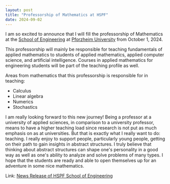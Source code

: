```yaml
---
layout: post
title: "Professorship of Mathematics at HSPF"
date: 2024-09-02
---
```


I am so excited to announce that I will fill the professorship of Mathematics at the [School of Engineering](https://engineeringpf.hs-pforzheim.de/en/) at [Pforzheim University](https://www.hs-pforzheim.de/en/) from October 1, 2024.

This professorship will mainly be responsible for teaching fundamentals of applied mathematics to students of applied mathematics, applied computer science, and artificial intelligence.
Courses in applied mathematics for engineering students will be part of the teaching profile as well.

Areas from mathematics that this professorship is responsible for in teaching:
- Calculus
- Linear algebra
- Numerics
- Stochastics

I am really looking forward to this new journey!
Being a professor at a university of applied sciences, in comparison to a university professor, means to have a higher teaching load since research is not put as much emphasis on as at universities.
But that is exactly what I really want to do: teaching.
I really enjoy to support people, particularly young people, getting on their path to gain insights in abstract structures.
I truly believe that thinking about abstract structures can shape one's personality in a good way as well as one's ability to analyze and solve problems of many types.
I hope that the students are ready and able to open themselves up for an adventure in some nice mathematics.

Link: [News Release of HSPF School of Engineering](https://engineeringpf.hs-pforzheim.de/detailansicht/news/neu_an_der_fakultaet_fuer_technik_professor_mario_teixeira_parente)
